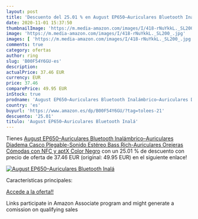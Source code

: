 ```yaml
---
layout: post
title: 'Descuento del 25.01 % en August EP650–Auriculares Bluetooth Inalá'
date: 2020-11-01 15:37:50
thumbnailImage: 'https://m.media-amazon.com/images/I/418-rNuYkkL._SL200_.jpg'
image: 'https://m.media-amazon.com/images/I/418-rNuYkkL._SL200_.jpg'
images: [ 'https://m.media-amazon.com/images/I/418-rNuYkkL._SL200_.jpg' ]
comments: true
category: ofertas
author: ring
slug: 'B00F54Y6GU-es'
description:
actualPrice: 37.46 EUR
currency: EUR
price: 37.46
comparePrice: 49.95 EUR
inStock: true
prodname: 'August EP650–Auriculares Bluetooth Inalámbrico–Auriculares Diadema Casco Plegable-Sonido Estéreo Bass Rich-Auriculares Orejeras Cómodas con NFC y aptX Color Negro'
country: 'es'
buyurl: 'https://www.amazon.es/dp/B00F54Y6GU/?tag=tolees-21'
descuento: '25.01'
titulo: 'August EP650–Auriculares Bluetooth Inalá'
---
```


Tienes [August EP650–Auriculares Bluetooth Inalámbrico–Auriculares Diadema Casco Plegable-Sonido Estéreo Bass Rich-Auriculares Orejeras Cómodas con NFC y aptX Color Negro](https://www.amazon.es/dp/B00F54Y6GU/?tag=tolees-21) con un 25.01 % de descuento con precio de oferta de 37.46 EUR (original: 49.95 EUR) en el siguiente enlace!

[![August EP650–Auriculares Bluetooth Inalá](https://m.media-amazon.com/images/I/418-rNuYkkL._SL200_.jpg)](https://www.amazon.es/dp/B00F54Y6GU/?tag=tolees-21)

Características principales:


[Accede a la oferta!!](https://www.amazon.es/dp/B00F54Y6GU/?tag=tolees-21)

Links participate in Amazon Associate program and might generate a comission on qualifying sales


